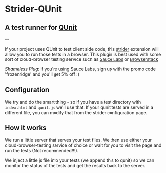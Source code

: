 # Strider-QUnit
## A test runner for [QUnit](http://qunitjs.com/)

--

If your project uses QUnit to test client side code, this [strider](http://stridercd.com)
extension will allow you to run those tests in a browser. This plugin is best used with
some sort of cloud-browser testing service such as
[Sauce Labs](https://github.com/Strider-CD/strider-sauce) or
[Browserstack](https://github.com/Strider-CD/strider-browserstack)

*Shameless Plug*: If you're using Sauce Labs, sign up with the promo code 'frozenridge'
and you'll get 5% off :)

## Configuration

We try and do the smart thing - so if you have a test directory with `index.html` and `qunit.js`
we'll use that. If your qunit tests are served in a different file, you can modify that from the
strider configuration page.

## How it works

We run a little server that serves your test files. We then use either your cloud-browser-testing
service of choice or wait for you to visit the page and run the tests (Not recommended!!!).

We inject a little js file into your tests (we append this to qunit) so we can monitor the status
of the tests and get the results back to the server.


